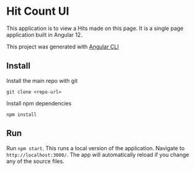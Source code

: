 # Hit Count UI

This application is to view a Hits made on this page. It is a single page application built in Angular 12.

This project was generated with [Angular CLI](https://github.com/angular/angular-cli) 

## Install

Install the main repo with git

```
git clone <repo-url>
```

Install npm dependencies

```
npm install
```

## Run

Run `npm start`. This runs a local version of the application. Navigate to `http://localhost:3000/`. The app will automatically reload if you change any of the source files. 

